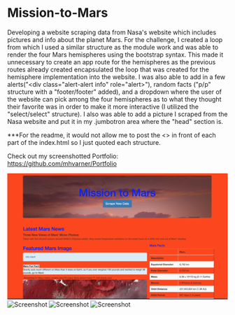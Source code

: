 # Mission-to-Mars
Developing a website scraping data from Nasa's website which includes pictures and info about the planet Mars. For the challenge, I created a loop from which I used a similar structure as the module work and was able to render the four Mars hemispheres using the bootstrap syntax. This made it unnecessary to create an app route for the hemispheres as the previous routes already created encapsulated the loop that was created for the hemisphere implementation into the website. I was also able to add in a few alerts("<div class="alert-alert info" role="alert></div>"), random facts ("p/p" structure with a "footer/footer" added), and a dropdown where the user of the website can pick among the four hemispheres as to what they thought their favorite was in order to make it more interactive (I utilized the "select/select" structure). I also was able to add a picture I scraped from the Nasa website and put it in my .jumbotron area where the "head" section is.

***For the readme, it would not allow me to post the <> in front of each part of the index.html so I just quoted each structure.

Check out my screenshotted Portfolio: https://github.com/mhvarner/Portfolio

![Screenshot](screencapture1.png)
![Screenshot](screencapture4.png)
![Screenshot](screencapture5.png)
![Screenshot](screencapture6withdropdown.png)
